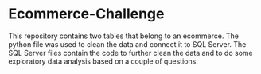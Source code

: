 # Ecommerce-Challenge

This repository contains two tables that belong to an ecommerce. The python file was used to clean the data and connect it to SQL Server.
The SQL Server files contain the code to further clean the data and to do some exploratory data analysis based on a couple of questions.
